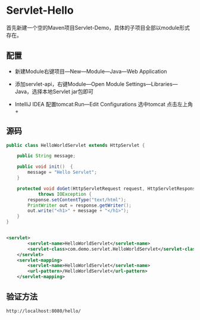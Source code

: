 # Servlet-Hello
首先新建一个空的Maven项目Servlet-Demo，具体的子项目全部以module形式存在。

## 配置
* 新建Module右键项目—New—Module—Java—Web Application

* 添加servlet-api，右键Module—Open Module Settings—Libraries—Java，选择本地Servlet jar包即可

* IntelliJ IDEA 配置tomcat:Run—Edit Configurations 选中tomcat 点击左上角+

## 源码
```java
public class HelloWorldServlet extends HttpServlet {

    public String message;

    public void init()  {
        message = "Hello Servlet";
    }

    protected void doGet(HttpServletRequest request, HttpServletResponse response)
            throws IOException {
        response.setContentType("text/html");
        PrintWriter out = response.getWriter();
        out.write("<h1>" + message + "</h1>");
    }
}
```

```xml

<servlet>
        <servlet-name>HelloWorldServlet</servlet-name>
        <servlet-class>com.demo.servlet.HelloWorldServlet</servlet-class>
    </servlet>
    <servlet-mapping>
        <servlet-name>HelloWorldServlet</servlet-name>
        <url-pattern>/HelloWorldServlet</url-pattern>
    </servlet-mapping>
```

## 验证方法
```text
http://localhost:8080/hello/
```
